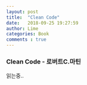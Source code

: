 ```yaml
---
layout: post
title:  "Clean Code"
date:   2018-09-25 19:27:59
author: Lime
categories: Book
comments : true
---
```


### Clean Code - 로버트C.마틴

읽는중..